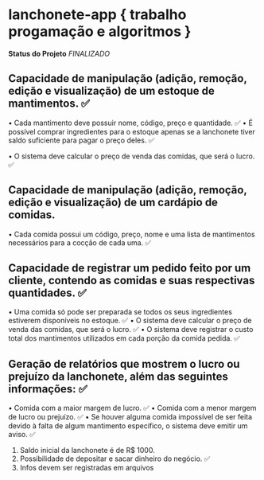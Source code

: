 # lanchonete-app { trabalho progamação e algoritmos }

**Status do Projeto**
*FINALIZADO*



## Capacidade de manipulação (adição, remoção, edição e visualização) de um estoque de mantimentos. ✅
• Cada mantimento deve possuir nome, código, preço e quantidade. ✅
• É possível comprar ingredientes para o estoque apenas se a lanchonete tiver saldo suficiente para pagar o preço deles. ✅ 

• O sistema deve calcular o preço de venda das comidas, que será o lucro. ✅ 
## Capacidade de manipulação (adição, remoção, edição e visualização) de um cardápio de comidas. 
• Cada comida possui um código, preço, nome e uma lista de mantimentos necessários para a cocção de cada uma. ✅

## Capacidade de registrar um pedido feito por um cliente, contendo as comidas e suas respectivas quantidades. ✅ 
• Uma comida só pode ser preparada se todos os seus ingredientes estiverem disponíveis no estoque. ✅
• O sistema deve calcular o preço de venda das comidas, que será o lucro. ✅ 
• O sistema deve registrar o custo total dos mantimentos utilizados em cada porção da comida pedida. ✅ 

## Geração de relatórios que mostrem o lucro ou prejuízo da lanchonete, além das seguintes informações: ✅
• Comida com a maior margem de lucro. ✅ 
• Comida com a menor margem de lucro ou prejuízo. ✅ 
• Se houver alguma comida impossível de ser feita devido à falta de algum mantimento específico, o sistema deve emitir um aviso. ✅ 

1. Saldo inicial da lanchonete é de R$ 1000.
2. Possibilidade de depositar e sacar dinheiro do negócio. ✅
3. Infos devem ser registradas em arquivos 

